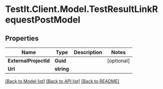 # TestIt.Client.Model.TestResultLinkRequestPostModel

## Properties

Name | Type | Description | Notes
------------ | ------------- | ------------- | -------------
**ExternalProjectId** | **Guid** |  | [optional] 
**Url** | **string** |  | 

[[Back to Model list]](../README.md#documentation-for-models) [[Back to API list]](../README.md#documentation-for-api-endpoints) [[Back to README]](../README.md)

